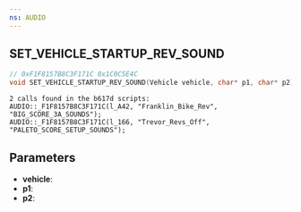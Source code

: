 ```yaml
---
ns: AUDIO
---
```

## SET_VEHICLE_STARTUP_REV_SOUND

```c
// 0xF1F8157B8C3F171C 0x1C0C5E4C
void SET_VEHICLE_STARTUP_REV_SOUND(Vehicle vehicle, char* p1, char* p2);
```

```
2 calls found in the b617d scripts:  
AUDIO::_F1F8157B8C3F171C(l_A42, "Franklin_Bike_Rev", "BIG_SCORE_3A_SOUNDS");  
AUDIO::_F1F8157B8C3F171C(l_166, "Trevor_Revs_Off", "PALETO_SCORE_SETUP_SOUNDS");

```

## Parameters
* **vehicle**: 
* **p1**: 
* **p2**: 

